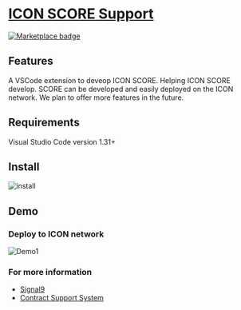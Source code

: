 
# [ICON SCORE Support](https://github.com/signal9dev/icon-vscode-plugin)

<p >
    <a href="https://marketplace.visualstudio.com/items?itemName=signal9.icon-vscode-plugin">
        <img src="https://vsmarketplacebadge.apphb.com/version/signal9.icon-vscode-plugin.svg" alt="Marketplace badge">
    </a>
</p>

## Features
A VSCode extension to deveop ICON SCORE.
Helping ICON SCORE develop. SCORE can be developed and easily deployed on the ICON network. We plan to offer more features in the future.

## Requirements
Visual Studio Code version 1.31+

## Install
![install](https://github.com/signal9dev/icon-vscode-plugin/blob/master/images/install.gif?raw=true)


## Demo
### Deploy to ICON network

![Demo1](https://github.com/signal9dev/icon-vscode-plugin/blob/master/images/demo1.gif?raw=true)

<!-- 

## Extension Settings

Include if your extension adds any VS Code settings through the `contributes.configuration` extension point.

For example:

This extension contributes the following settings:

* `myExtension.enable`: enable/disable this extension
* `myExtension.thing`: set to `blah` to do something
>

## Known Issues

N/A

-----------------------------------------------------------------------------------------------------------
-->

### For more information

* [Signal9](http://signal9.io/)
* [Contract Support System](http://icon.signal9.io/)
